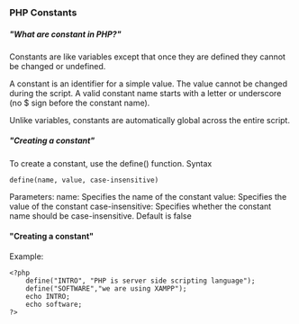 ### PHP Constants
##### "What are constant in PHP?"

Constants are like variables except that once they are defined they cannot be changed or undefined.

A constant is an identifier for a simple value. The value cannot be changed during the script.
A valid constant name starts with a letter or underscore (no $ sign before the constant name).

Unlike variables, constants are automatically global across the entire script.

##### "Creating a constant"

To create a constant, use the define() function.
Syntax
```
define(name, value, case-insensitive)
```
Parameters:
name: Specifies the name of the constant
value: Specifies the value of the constant
case-insensitive: Specifies whether the constant name should be case-insensitive. Default is false


#### "Creating a constant"

Example:
```
<?php 
    define("INTRO", "PHP is server side scripting language");
    define("SOFTWARE","we are using XAMPP");
    echo INTRO;
    echo software;
?>
```